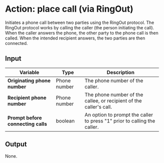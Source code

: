 # Action: place call (via RingOut)

Initiates a phone call between two parties using the RingOut protocol. The RingOut protocol works by calling the caller (the person initiating the call). When the caller answers the phone, the other party to the phone call is then called. When the intended recipient answers, the two parties are then connected. 

## Input

| Variable                           | Type         | Description                                                               |
|------------------------------------|--------------|---------------------------------------------------------------------------|
| **Originating phone number**       | Phone number | The phone number of the caller.                                           |
| **Recipient phone number**         | Phone number | The phone number of the callee, or recipient of the caller's call.        |
| **Prompt before connecting calls** | boolean      | An option to prompt the caller to press "1" prior to calling the caller.  |

## Output

None.
